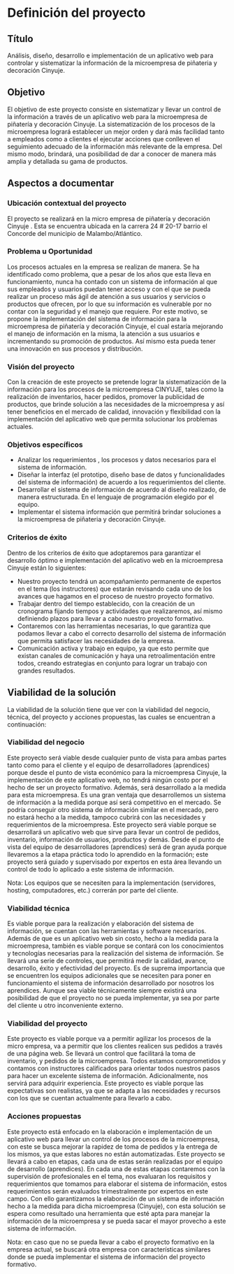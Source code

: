 # Definición del proyecto


## Título

Análisis, diseño, desarrollo e implementación de un aplicativo web para controlar y sistematizar la información de la microempresa de piñateria y decoración Cinyuje.


## Objetivo

El objetivo de este proyecto consiste en sistematizar y llevar un control de la información a través de un aplicativo web para la microempresa de piñatería y decoración Cinyuje. 
La sistematización de los procesos de la microempresa logrará establecer un mejor orden y dará más facilidad tanto a empleados como a clientes el ejecutar acciones que conlleven el seguimiento adecuado de la información más relevante de la empresa. Del mismo modo, brindará, una posibilidad de dar a conocer de manera más amplia y detallada su gama de productos.   


## Aspectos a documentar


### Ubicación contextual del proyecto

El proyecto se realizará en la micro empresa de piñatería y decoración Cinyuje . Esta se encuentra ubicada en la carrera 24 # 20-17  barrio el Concorde del  municipio de Malambo/Atlántico.


### Problema u Oportunidad

Los procesos actuales en la empresa se realizan de manera. Se ha identificado como problema, que a pesar de los años que esta lleva en funcionamiento, nunca ha contado con un sistema de información al que sus empleados y usuarios puedan tener acceso y con el que se pueda realizar un proceso más ágil de atención a sus usuarios y servicios o productos que ofrecen, por lo que su información es vulnerable por no contar con la seguridad y el manejo que requiere. Por este motivo, se propone la implementación del sistema de información para la microempresa de piñatería y decoración Cinyuje, el cual estaría mejorando el manejo de información en la misma, la atención a sus usuarios e incrementando su promoción de productos. Así mismo esta pueda tener una innovación en sus procesos y distribución.


### Visión del proyecto

Con la creación de este proyecto se pretende lograr la sistematización de la información para los  procesos de la microempresa CINYUJE, tales como la realización de inventarios, hacer pedidos, promover la publicidad de productos, que brinde solución  a las necesidades de la microempresa y así tener beneficios en el mercado de calidad, innovación y flexibilidad con la implementación del aplicativo web que permita solucionar los problemas actuales.


### Objetivos específicos

- Analizar los requerimientos , los procesos y datos necesarios para el sistema de información.
- Diseñar la interfaz (el prototipo, diseño base de datos y funcionalidades del sistema de información) de acuerdo a los requerimientos del cliente.
- Desarrollar el sistema de información de acuerdo al diseño realizado, de manera estructurada. En el lenguaje de programación elegido por el equipo. 
- Implementar el sistema información que permitirá brindar soluciones a la microempresa de piñateria y decoración Cinyuje. 


### Criterios de éxito

Dentro de los criterios de éxito que adoptaremos para garantizar el desarrollo óptimo e implementación del aplicativo web en la microempresa Cinyuje están lo siguientes:

- Nuestro proyecto tendrá un acompañamiento permanente de expertos en el tema (los instructores) que estarán revisando cada uno de los avances que hagamos en el proceso de nuestro proyecto formativo. 
-  Trabajar dentro del tiempo establecido, con la creación de un cronograma fijando tiempos y actividades que realizaremos, así mismo definiendo plazos para llevar a cabo nuestro proyecto formativo.
- Contaremos con las herramientas necesarias, lo que garantiza que podamos llevar a cabo el correcto desarrollo del sistema de información que permita satisfacer las necesidades de la empresa.
- Comunicación activa y trabajo  en  equipo, ya que esto permite que existan canales de comunicación y haya una retroalimentación entre todos, creando estrategias en conjunto para lograr un trabajo con grandes resultados.


## Viabilidad de la solución

La viabilidad de la solución tiene que ver con la viabilidad del negocio, técnica, del proyecto y acciones propuestas, las cuales se encuentran a continuación:


### Viabilidad del negocio

Este proyecto será viable desde cualquier punto de vista para ambas partes tanto como para el cliente y el equipo de desarrolladores (aprendices) porque desde el punto de vista económico para la microempresa Cinyuje, la implementación de este aplicativo web, no tendrá ningún costo por el hecho de ser un proyecto formativo. Además, será desarrollado a la medida para esta microempresa. Es una gran ventaja que desarrollemos un sistema de información a la medida porque así será competitivo en el mercado.  Se podría conseguir otro sistema de información similar en el mercado, pero no estará hecho a la medida, tampoco cubrirá con  las necesidades y requerimientos de la microempresa. Este proyecto será viable  porque se desarrollará un aplicativo web que sirve para llevar un control de pedidos, inventario, información de usuarios, productos y demás. Desde el punto de vista del equipo de desarrolladores (aprendices) será de gran ayuda porque llevaremos a la etapa práctica todo lo aprendido en la formación; este proyecto será guiado y supervisado por expertos en esta área llevando un control de todo lo aplicado a este sistema de información.

Nota: Los equipos que se necesiten para la implementación (servidores, hosting, computadores, etc.) correrán por parte del cliente.


### Viabilidad técnica

Es viable porque para la realización y  elaboración del sistema de información, se cuentan con las herramientas y software necesarios. Además de que es un aplicativo web sin costo, hecho a la medida para la microempresa, también es viable porque se contará con los conocimientos y tecnologías necesarias para la realización del sistema de información. Se llevará una serie de controles, que permitirá medir la  calidad, avance, desarrollo, éxito y efectividad del proyecto.  Es de suprema importancia que se encuentren los equipos adicionales que se necesiten para poner en funcionamiento el sistema de información desarrollado por nosotros los aprendices. Aunque sea viable técnicamente siempre existirá una posibilidad de que el proyecto no se pueda implementar, ya sea por parte del cliente u otro inconveniente externo.


### Viabilidad del proyecto

Este proyecto es viable porque va a permitir agilizar los procesos de la micro empresa, va a permitir que los clientes realicen sus pedidos a través de una página web. Se llevará un control que facilitará la toma de inventario, y pedidos de la microempresa. Todos estamos comprometidos y contamos con instructores calificados para orientar todos nuestros pasos para hacer un excelente sistema de información. Adicionalmente, nos servirá para adquirir experiencia.  Este proyecto es viable porque las expectativas son realistas, ya que se adapta a las necesidades y recursos con los que se cuentan  actualmente para llevarlo a cabo.


### Acciones propuestas

Este proyecto está enfocado en la elaboración e implementación de un aplicativo web para llevar un control de los procesos de la microempresa, con este se busca mejorar la rapidez de toma de pedidos y la entrega de los mismos, ya que estas labores no están automatizadas. Este proyecto se llevará a cabo en etapas, cada una de estas serán realizadas por el equipo de desarrollo (aprendices). En cada una de estas etapas contaremos con la supervisión de profesionales en el tema, nos evaluaran los requisitos y requerimientos que tomamos para elaborar el sistema de información, estos requerimientos serán evaluados trimestralmente por expertos en este campo. Con ello garantizamos la elaboración de un sistema de  información hecho a la medida para dicha microempresa (Cinyuje), con esta solución se espera como resultado una herramienta que esté apta para manejar la información de la microempresa y se pueda sacar el mayor provecho a este sistema de información.
	
Nota: en caso que no se pueda llevar a cabo el proyecto formativo en la empresa actual, se buscará otra empresa con características
similares donde se pueda implementar el sistema de información del proyecto formativo.